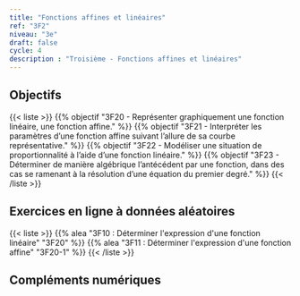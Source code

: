 ```yaml
---
title: "Fonctions affines et linéaires"
ref: "3F2"
niveau: "3e"
draft: false
cycle: 4
description : "Troisième - Fonctions affines et linéaires"
---
```



<h2 class="ui horizontal divider header">Objectifs</h2>

{{< liste >}}
	{{% objectif "3F20 - Représenter graphiquement une fonction linéaire, une fonction affine." %}}
	{{% objectif "3F21 - Interpréter les paramètres d’une fonction affine suivant l’allure de sa courbe représentative." %}}
	{{% objectif "3F22 - Modéliser une situation de proportionnalité à l’aide d’une fonction linéaire." %}}
	{{% objectif "3F23 - Déterminer de manière algébrique l’antécédent par une fonction, dans des cas se ramenant à la résolution d’une équation du premier degré." %}}
{{< /liste >}}


<!-- 
<div class="ui hidden divider"></div>
<div class="ui hidden divider"></div>

<h2 class="ui horizontal divider header">Fiches d'exercices</h2>

{{< liste >}}
	{{% pdf "Mise en route C1 : Calculs" 6C1 %}}
	
{{< /liste >}} -->



<div class="ui hidden divider"></div>
<div class="ui hidden divider"></div>

<h2 class="ui horizontal divider header">Exercices en ligne à données aléatoires</h2>

{{< liste >}}
	{{% alea "3F10 : Déterminer l'expression d'une fonction linéaire" "3F20" %}}
	{{% alea "3F11 : Déterminer l'expression d'une fonction affine" "3F20-1" %}}
{{< /liste >}}

<div class="ui hidden divider"></div>
<div class="ui hidden divider"></div>

<h2 class="ui horizontal divider header">Compléments numériques</h2>

<!-- {{< liste >}}
	{{% youtube "N10 : Le système de numération décimal (vidéo de Jean-Yves Labouche)" "UudfsVP17Jk" %}}
	{{% youtube "N12 : Multiplier un entier par 100 (vidéo de Christophe Bringard)" "LR_ZwBNZVmg" %}}
	{{% url "N12 : Glisse-nombre - Multiplier ou diviser par 10, 100 ou 1 000 (outil développé par Arnaud Durand)" "https://mathix.org/glisse-nombre/index.html" %}}
	{{% url "Polypad (manipuler les fractions)" "https://mathigon.org/polypad" %}}
{{< /liste >}} -->



<div class="ui hidden divider"></div>
<div class="ui hidden divider"></div>

<!-- <h2 class="ui horizontal divider header">Corrections</h2>

{{< liste >}}
	{{% pdf-corr " : " 6N1 %}}
	
{{< /liste >}} -->
